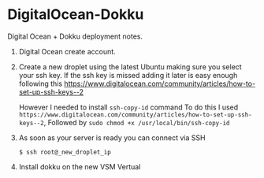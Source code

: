 DigitalOcean-Dokku
==================

Digital Ocean + Dokku deployment notes.


1. Digital Ocean create account.
2. Create a new droplet using the latest Ubuntu making sure you select your ssh key.
    If the ssh key is missed adding it later is easy enough 
    following this https://www.digitalocean.com/community/articles/how-to-set-up-ssh-keys--2
      
    However I needed to install `ssh-copy-id` command
    To do this I used
    `https://www.digitalocean.com/community/articles/how-to-set-up-ssh-keys--2`,
    Followed by
    `sudo chmod +x /usr/local/bin/ssh-copy-id`
      
3. As soon as your server is ready you can connect via SSH

      `$ ssh root@_new_droplet_ip`
      
4. Install dokku on the new VSM Vertual


